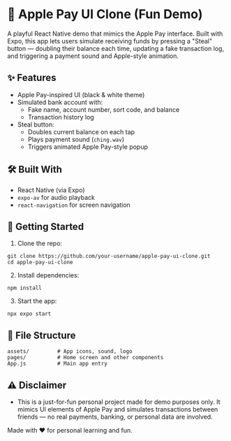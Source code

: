 # 🍏 Apple Pay UI Clone (Fun Demo)

A playful React Native demo that mimics the Apple Pay interface. Built with Expo, this app lets users simulate receiving funds by pressing a "Steal" button — doubling their balance each time, updating a fake transaction log, and triggering a payment sound and Apple-style animation.

## ✨ Features

- Apple Pay-inspired UI (black & white theme)
- Simulated bank account with:
  - Fake name, account number, sort code, and balance
  - Transaction history log
- Steal button:
  - Doubles current balance on each tap
  - Plays payment sound (`ching.wav`)
  - Triggers animated Apple Pay-style popup

## 🛠️ Built With

- React Native (via Expo)
- `expo-av` for audio playback
- `react-navigation` for screen navigation

## 🚀 Getting Started

1. Clone the repo:
```
git clone https://github.com/your-username/apple-pay-ui-clone.git
cd apple-pay-ui-clone
```

2. Install dependencies:
```
npm install
```

3. Start the app:
```
npx expo start
```

## 📁 File Structure
```
assets/         # App icons, sound, logo
pages/          # Home screen and other components
App.js          # Main app entry
```

## ⚠️ Disclaimer
- This is a just-for-fun personal project made for demo purposes only. It mimics UI elements of Apple Pay and simulates transactions between friends — no real payments, banking, or personal data are involved.

Made with ❤️ for personal learning and fun.















